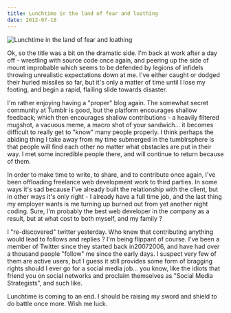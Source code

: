 ```yaml
---
title: Lunchtime in the land of fear and loathing
date: 2012-07-18
---
```


![Lunchtime in the land of fear and loathing](https://source.unsplash.com/Pll7AP6NFpY/1600x900)

Ok, so the title was a bit on the dramatic side. I'm back at work after a day off - wrestling with source code once again, and peering up the side of mount improbable which seems to be defended by legions of infidels throwing unrealistic expectations down at me. I've either caught or dodged their hurled missiles so far, but it's only a matter of time until I lose my footing, and begin a rapid, flailing slide towards disaster.

I'm rather enjoying having a "proper" blog again. The somewhat secret community at Tumblr is good, but the platform encourages shallow feedback; which then encourages shallow contributions - a heavily filtered mugshot, a vacuous meme, a macro shot of your sandwich... it becomes difficult to really get to "know" many people properly. I think perhaps the abiding thing I take away from my time submerged in the tumblrsphere is that people will find each other no matter what obstacles are put in their way. I met some incredible people there, and will continue to return because of them.

In order to make time to write, to share, and to contribute once again, I've been offloading freelance web development work to third parties. In some ways it's sad because I've already built the relationship with the client, but in other ways it's only right - I already have a full time job, and the last thing my employer wants is me turning up burned out from yet another night coding. Sure, I'm probably the best web developer in the company as a result, but at what cost to both myself, and my family ?

I "re-discovered" twitter yesterday. Who knew that contributing anything would lead to follows and replies ? I'm being flippant of course. I've been a member of Twitter since they started back in20072006, and have had over a thousand people "follow" me since the early days. I suspect very few of them are active users, but I guess it still provides some form of bragging rights should I ever go for a social media job... you know, like the idiots that friend you on social networks and proclaim themselves as "Social Media Strategists", and such like.

Lunchtime is coming to an end. I should be raising my sword and shield to do battle once more. Wish me luck.